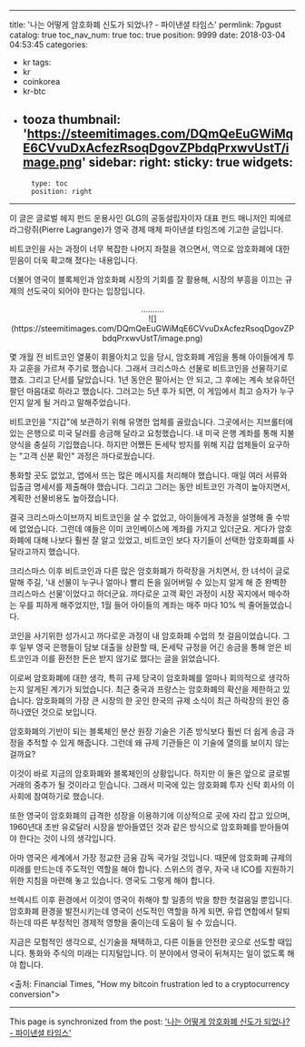 
---
title: '나는 어떻게 암호화폐 신도가 되었나? - 파이낸셜 타임스'
permlink: 7pgust
catalog: true
toc_nav_num: true
toc: true
position: 9999
date: 2018-03-04 04:53:45
categories:
- kr
tags:
- kr
- coinkorea
- kr-btc
- tooza
thumbnail: 'https://steemitimages.com/DQmQeEuGWiMqE6CVvuDxAcfezRsoqDgovZPbdqPrxwvUstT/image.png'
sidebar:
    right:
        sticky: true
widgets:
    -
        type: toc
        position: right
---


이 글은 글로벌 헤지 펀드 운용사인 GLG의 공동설립자이자 대표 펀드 매니저인 피에르 라그랑쥐(Pierre Lagrange)가 영국 경제 매체 파이낸셜 타임즈에 기고한 글입니다.

비트코인을 사는 과정이 너무 복잡한 나머지 좌절을 겪으면서, 역으로 암호화폐에 대한 믿음이 더욱 확고해 졌다는 내용입니다. 

더불어 영국이 블록체인과 암호화폐 시장의 기회를 잘 활용해, 시장의 부흥을 이끄는 규제의 선도국이 되어야 한다는 입장입니다. 

<center>
..........
</center>

<center>
![](https://steemitimages.com/DQmQeEuGWiMqE6CVvuDxAcfezRsoqDgovZPbdqPrxwvUstT/image.png)
</center>

몇 개월 전 비트코인 열풍이 휘몰아치고 있을 당시, 암호화폐 게임을 통해 아이들에게 투자 교훈을 가르쳐 주기로 했습니다.  그래서 크리스마스 선물로 비트코인을 선물하기로 했죠.  그리고 단서를 달았습니다.  1년 동안은 팔아서는 안 되고, 그 후에는 계속 보유하던 팔던 마음대로 하라고 했습니다.  그러고는 5년 후가 되면, 이 게임에서 최고 승자가 누구인지 알게 될 거라고 말해주었습니다. 

비트코인을 "지갑"에 보관하기 위해 유명한 업체를 골랐습니다.   그곳에서는 지브롤터에 있는 은행으로 미국 달러를 송금해 달라고 요청했습니다.  내 미국 은행 계좌를 통해 지불 양식을 충실히 기입했습니다.  하지만 어쨌든 돈세탁 방지를 위해 지갑 업체들이 요구하는 "고객 신분 확인" 과정은 까다로웠습니다. 

통화할 곳도 없었고, 앱에서 뜨는 많은 메시지를 처리해야 했습니다. 매일 여러 서류와 입출금 명세서를 제출해야 했습니다.  그리고 그러는 동안 비트코인 가격이 높아지면서, 계획한 선물비용도 높아졌습니다.

결국 크리스마스이브까지 비트코인을 살 수 없었고, 아이들에게 과정을 설명해 줄 수밖에 없었습니다.  그런데 얘들은 이미 코인베이스에 계좌를 가지고 있더군요.  게다가 암호화폐에 대해 나보다 훨씬 잘 알고 있었고, 비트코인 보다 자기들이 선택한 암호화폐를 사달라고까지 했습니다. 

크리스마스 이후 비트코인과 다른 많은 암호화폐가 하락장을 거치면서, 한 녀석이 글로 말해 주길, '내 선물이 누구나 얼마나 빨리 돈을 잃어버릴 수 있는지 알게 해 준 완벽한 크리스마스 선물'이었다고 하더군요.  까다로운 고객 확인 과정이 시장 꼭지에서 매수하는 우를 피하게 해주었지만, 1월 들어 아이들의 계좌는 매주 마다 10% 씩 줄어들었습니다. 

코인을 사기위한 성가시고 까다로운 과정이 내 암호화폐 수업의 첫 걸음이었습니다.  그 후 일부 영국 은행들이 담보 대출을 상환할 때, 돈세탁 규정을 어긴 송금을 통해 얻은 비트코인과 이를 환전한 돈은 받지 않기로 했다는 글을 읽었습니다.

이로써 암호화폐에 대한 생각, 특히 규제 당국이 암호화폐를 얼마나 회의적으로 생각하는지 알게된 계기가 되었습니다.  최근 중국과 프랑스는 암호화폐의 확산을 제한하고 있습니다.  암호화폐의 가장 큰 시장의 한 곳인 한국의 규제 소식이 최근 하락장의 원인 중 하나였던 것으로 보입니다.

암호화폐의 기반이 되는 블록체인 분산 원장 기술은 기존 방식보다 훨씬 더 쉽게 송금 과정을 추적할 수 있게 해줍니다.  그런데 왜 규제 기관들은 이 기술에 열의를 보이지 않는 걸까요?

이것이 바로 지금의 암호화폐와 블록체인의 상황입니다.  하지만 이 둘은 앞으로 글로벌 거래의 중추가 될 것이라고 믿습니다. 그래서 미국에 있는 암호화폐 투자 신탁 회사의 이사회에 참여하기로 했습니다.  

또한 영국이 암호화폐의 급격한 성장을 이용하기에 이상적으로 곳에 자리 잡고 있으며, 1960년대 초반 유로달러 시장을 받아들였던 것과 같은 방식으로 암호화폐를 받아들여야 한다는 것이 나의 생각입니다. 

아마 영국은 세계에서 가장 정교한 금융 감독 국가일 것입니다.  때문에 암호화폐  규제의 미래를 만드는데 주도적인 역할을 해야 합니다.  스위스의 경우, 자국 내 ICO를 지원하기 위한 지침을 마련해 놓고 있습니다.  영국도 그렇게 해야 합니다. 

브렉시트 이후 환경에서 이것이 영국이 취해야 할 일종의 밖을 향한 첫걸음일 뿐입니다. 암호화폐 환경을 발전시키는데 영국이 선도적인 역할을 하게 되면, 유럽 연합에서 탈퇴하는데 따른 부정적인 경제적 영향을 줄이는데  도움이 될 수 있습니다.

지금은 모험적인 생각으로, 신기술을 채택하고, 다른 이들을 안전한 곳으로 선도할 때입니다.   통화와 주식의 미래는 디지털입니다. 이 분야에서 영국이 뒤쳐지는 일이 없도록 해야 합니다. 

<출처: Financial Times, "How my bitcoin frustration led to a cryptocurrency conversion">

- - -

This page is synchronized from the post: ['나는 어떻게 암호화폐 신도가 되었나? - 파이낸셜 타임스'](https://steemit.com/@pius.pius/7pgust)

